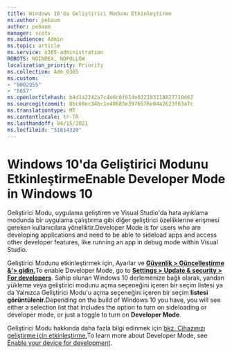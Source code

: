 ```yaml
---
title: Windows 10'da Geliştirici Modunu Etkinleştirme
ms.author: pebaum
author: pebaum
manager: scotv
ms.audience: Admin
ms.topic: article
ms.service: o365-administration
ROBOTS: NOINDEX, NOFOLLOW
localization_priority: Priority
ms.collection: Adm_O365
ms.custom:
- "9002955"
- "5657"
ms.openlocfilehash: b4d1a2242a7c4e6c8f61de022103118827710d62
ms.sourcegitcommit: 8bc60ec34bc1e40685e3976576e04a2623f63a7c
ms.translationtype: MT
ms.contentlocale: tr-TR
ms.lasthandoff: 04/15/2021
ms.locfileid: "51814320"
---
```

# <a name="enable-developer-mode-in-windows-10"></a><span data-ttu-id="359f7-102">Windows 10'da Geliştirici Modunu Etkinleştirme</span><span class="sxs-lookup"><span data-stu-id="359f7-102">Enable Developer Mode in Windows 10</span></span>

<span data-ttu-id="359f7-103">Geliştirici Modu, uygulama geliştiren ve Visual Studio'da hata ayıklama modunda bir uygulama çalıştırma gibi diğer geliştirici özelliklerine erişmesi gereken kullanıcılara yöneliktir.</span><span class="sxs-lookup"><span data-stu-id="359f7-103">Developer Mode is for users who are developing applications and need to be able to sideload apps and access other developer features, like running an app in debug mode within Visual Studio.</span></span>

<span data-ttu-id="359f7-104">Geliştirici Modunu etkinleştirmek için, Ayarlar ve **[Güvenlik > Güncelleştirme &'> gidin.](ms-settings:developers?activationSource=GetHelp)**</span><span class="sxs-lookup"><span data-stu-id="359f7-104">To enable Developer Mode, go to **[Settings > Update & security > For developers](ms-settings:developers?activationSource=GetHelp)**.</span></span> <span data-ttu-id="359f7-105">Sahip olunan Windows 10 derlemenize bağlı olarak, yandan yükleme veya geliştirici modunu açma seçeneğini içeren bir seçim listesi ya da Yalnızca Geliştirici Modu'u açma seçeneğini içeren bir seçim **listesi görüntülenir.**</span><span class="sxs-lookup"><span data-stu-id="359f7-105">Depending on the build of Windows 10 you have, you will see either a selection list that includes the option to turn on sideloading or developer mode, or just a toggle to turn on **Developer Mode**.</span></span>

<span data-ttu-id="359f7-106">Geliştirici Modu hakkında daha fazla bilgi edinmek için [bkz. Cihazınızı geliştirme için etkinleştirme.](https://docs.microsoft.com/windows/uwp/get-started/enable-your-device-for-development)</span><span class="sxs-lookup"><span data-stu-id="359f7-106">To learn more about Developer Mode, see [Enable your device for development](https://docs.microsoft.com/windows/uwp/get-started/enable-your-device-for-development).</span></span>
